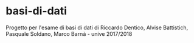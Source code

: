 # basi-di-dati
Progetto per l'esame di basi di dati di Riccardo Dentico, Alvise Battistich, Pasquale Soldano, Marco Barnà - unive 2017/2018
